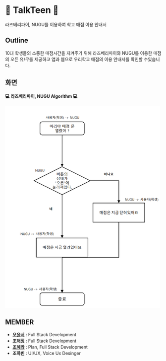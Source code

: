 # :book: TalkTeen :book:
라즈베리파이, NUGU를 이용하여 학교 매점 이용 안내서

## Outline
10대 학생들의 소중한 매점시간을 지켜주기 위해 라즈베리파이와 NUGU를 이용한 매점의 오픈 유/무를 제공하고 앱과 웹으로 우리학교 매점의 이용 안내서를 확인할 수있습니다.


## 화면
#### :computer: 라즈베리파이, NUGU Algorithm :computer:
<img src="app/src/main/res/drawable-v24/TalkTeen01.PNG" width="500" height="650">

## MEMBER 
* **[오윤서](https://github.com/yo-nseo)** : Full Stack Development
* **[조해정](https://github.com/haezzang)** : Full Stack Development
* **[조혜라](https://github.com/areyh817)** : Plan, Full Stack Development
* **조하빈** : UI/UX, Voice Ux Desinger
